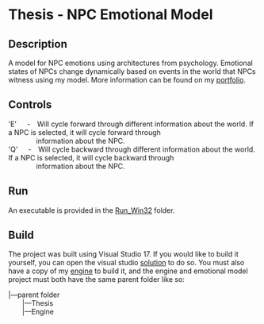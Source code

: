 # Thesis - NPC Emotional Model
## Description
A model for NPC emotions using architectures from psychology. Emotional states of NPCs change dynamically based on events in the world that NPCs witness using my model. More information can be found on my [portfolio](https://www.aahernandez.net/emotionmodel).

## Controls
'E'&ensp;&ensp;&ensp;-&ensp;&ensp;Will cycle forward through different information about the world. If a NPC is selected, it will cycle forward through  
 &ensp;&ensp;&ensp;&ensp;&ensp;&ensp;&ensp;&ensp;information about the NPC.    
'Q'&ensp;&ensp;&ensp;-&ensp;&ensp;Will cycle backward through different information about the world. If a NPC is selected, it will cycle backward through  
 &ensp;&ensp;&ensp;&ensp;&ensp;&ensp;&ensp;&ensp;information about the NPC.  

## Run
An executable is provided in the [Run_Win32](Emotional_Model/Run_Win32) folder.

## Build
The project was built using Visual Studio 17. If you would like to build it yourself, you can open the visual studio [solution](Emotional_Model/EmotionModel.sln) to do so. You must also have a copy of my [engine](https://github.com/aahernandez/Engine) to build it, and the engine and emotional model project must both have the same parent folder like so:

|—parent folder  
&ensp;&ensp;&ensp;&ensp;|—Thesis  
&ensp;&ensp;&ensp;&ensp;|—Engine  